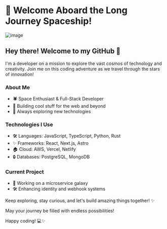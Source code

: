 # 🚀 Welcome Aboard the Long Journey Spaceship!
![image](https://github.com/user-attachments/assets/5827f039-672f-4500-bb58-f4be3a05b216)

## Hey there! Welcome to my GitHub 👋

I'm a developer on a mission to explore the vast cosmos of technology and creativity. Join me on this coding adventure as we travel through the stars of innovation!

### About Me
- 🕷 Space Enthusiast & Full-Stack Developer  
- 🔧 Building cool stuff for the web and beyond  
- 🔎 Always exploring new technologies

### Technologies I Use
- 🛠️ Languages: JavaScript, TypeScript, Python, Rust
- ✨ Frameworks: React, Next.js, Astro
- 🏠 Cloud: AWS, Vercel, Netlify
- 🔒 Databases: PostgreSQL, MongoDB

### Current Project
- 🚀 Working on a microservice galaxy
- 🛠️ Enhancing identity and webhook systems

Keep exploring, stay curious, and let's build amazing things together! ✨

May your journey be filled with endless possibilities!

Happy coding! 💻✨
